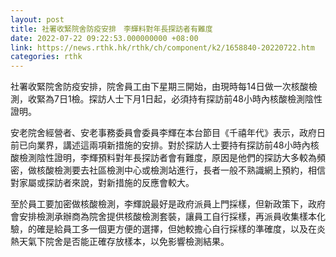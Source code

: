```yaml
---
layout: post
title: 社署收緊院舍防疫安排　李輝料對年長探訪者有難度
date: 2022-07-22 09:22:53.000000000 +08:00
link: https://news.rthk.hk/rthk/ch/component/k2/1658840-20220722.htm
categories: rthk
---
```


社署收緊院舍防疫安排，院舍員工由下星期三開始，由現時每14日做一次核酸檢測，收緊為7日1檢。探訪人士下月1日起，必須持有探訪前48小時內核酸檢測陰性證明。

安老院舍經營者、安老事務委員會委員李輝在本台節目《千禧年代》表示，政府日前已向業界，講述這兩項新措施的安排。對於探訪人士要持有探訪前48小時內核酸檢測陰性證明，李輝預料對年長探訪者會有難度，原因是他們的探訪大多較為頻密，做核酸檢測要去社區檢測中心或檢測站進行，長者一般不熟識網上預約，相信對家屬或探訪者來說，對新措施的反應會較大。

至於員工要加密做核酸檢測，李輝說最好是政府派員上門採樣，但新政策下，政府會安排檢測承辦商為院舍提供核酸檢測套裝，讓員工自行採樣，再派員收集樣本化驗，的確是給員工多一個更方便的選擇，但她較擔心自行採樣的準確度，以及在炎熱天氣下院舍是否能正確存放樣本，以免影響檢測結果。
